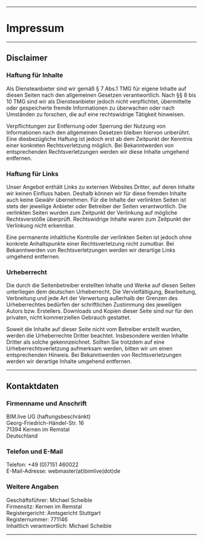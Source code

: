 <!------------------------------------------------------------------------------------------------------------------------------------------------------------->
<!-- BIM.click Impressum im Markdown-Format -->
<!-- Benutzt Quasar Markdown App Extension -->
<!-- Installation: bimclickfrontend> quasar ext add @quasar/qmarkdown -->
<!-- Siehe https://quasarframework.github.io/quasar-ui-qmarkdown/docs -->
<!-- Siehe https://quasarframework.github.io/quasar-ui-qmarkdown/examples -->
<!------------------------------------------------------------------------------------------------------------------------------------------------------------->
<!-- HINWEISE: -->
<!-- -->
<!------------------------------------------------------------------------------------------------------------------------------------------------------------->

---

# Impressum
<a id="Impressum"/>

---

## Disclaimer

### Haftung für Inhalte

Als Diensteanbieter sind wir gemäß § 7 Abs.1 TMG für eigene Inhalte auf diesen Seiten nach den allgemeinen Gesetzen verantwortlich. Nach §§ 8 bis 10 TMG sind wir als Diensteanbieter jedoch nicht verpflichtet, übermittelte oder gespeicherte fremde Informationen zu überwachen oder nach Umständen zu forschen, die auf eine rechtswidrige Tätigkeit hinweisen.

Verpflichtungen zur Entfernung oder Sperrung der Nutzung von Informationen nach den allgemeinen Gesetzen bleiben hiervon unberührt. Eine diesbezügliche Haftung ist jedoch erst ab dem Zeitpunkt der Kenntnis einer konkreten Rechtsverletzung möglich. Bei Bekanntwerden von entsprechenden Rechtsverletzungen werden wir diese Inhalte umgehend entfernen.

### Haftung für Links

Unser Angebot enthält Links zu externen Websites Dritter, auf deren Inhalte wir keinen Einfluss haben. Deshalb können wir für diese fremden Inhalte auch keine Gewähr übernehmen. Für die Inhalte der verlinkten Seiten ist stets der jeweilige Anbieter oder Betreiber der Seiten verantwortlich. Die verlinkten Seiten wurden zum Zeitpunkt der Verlinkung auf mögliche Rechtsverstöße überprüft. Rechtswidrige Inhalte waren zum Zeitpunkt der Verlinkung nicht erkennbar.

Eine permanente inhaltliche Kontrolle der verlinkten Seiten ist jedoch ohne konkrete Anhaltspunkte einer Rechtsverletzung nicht zumutbar. Bei Bekanntwerden von Rechtsverletzungen werden wir derartige Links umgehend entfernen.

### Urheberrecht

Die durch die Seitenbetreiber erstellten Inhalte und Werke auf diesen Seiten unterliegen dem deutschen Urheberrecht. Die Vervielfältigung, Bearbeitung, Verbreitung und jede Art der Verwertung außerhalb der Grenzen des Urheberrechtes bedürfen der schriftlichen Zustimmung des jeweiligen Autors bzw. Erstellers. Downloads und Kopien dieser Seite sind nur für den privaten, nicht kommerziellen Gebrauch gestattet.

Soweit die Inhalte auf dieser Seite nicht vom Betreiber erstellt wurden, werden die Urheberrechte Dritter beachtet. Insbesondere werden Inhalte Dritter als solche gekennzeichnet. Sollten Sie trotzdem auf eine Urheberrechtsverletzung aufmerksam werden, bitten wir um einen entsprechenden Hinweis. Bei Bekanntwerden von Rechtsverletzungen werden wir derartige Inhalte umgehend entfernen.

---

## Kontaktdaten

### Firmenname und Anschrift

BIM.live UG (haftungsbeschränkt)
<br/>
Georg-Friedrich-Händel-Str. 16
<br/>
71394 Kernen im Remstal
<br/>
Deutschland

### Telefon und E-Mail
Telefon: +49 (0)7151 460022
<br/>
E-Mail-Adresse: webmaster(at)bimlive(dot)de

### Weitere Angaben
Geschäftsführer: Michael Scheible
<br/>
Firmensitz: Kernen im Remstal
<br/>
Registergericht: Amtsgericht Stuttgart
<br/>
Registernummer: 771146
<br/>
Inhaltlich verantwortlich: Michael Scheible

---

<!------------------------------------------------------------------------------------------------------------------------------------------------------------->
